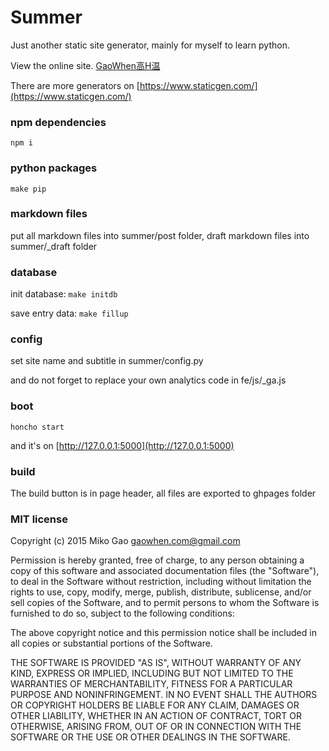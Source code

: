 # Summer

Just another static site generator, mainly for myself to learn python. 

View the online site. [GaoWhen高H温](http://gaowhen.com)

There are more generators on [https://www.staticgen.com/](https://www.staticgen.com/)

### npm dependencies

`npm i`

### python packages

`make pip`

### markdown files

put all markdown files into summer/post folder, draft markdown files into summer/_draft folder 

### database

init database: `make initdb`

save entry data: `make fillup`

### config

set site name and subtitle in summer/config.py

and do not forget to replace your own analytics code in fe/js/_ga.js

### boot

`honcho start` 

and it's on [http://127.0.0.1:5000](http://127.0.0.1:5000)

### build

The build button is in page header, all files are exported to ghpages folder

### MIT license

Copyright (c) 2015 Miko Gao <gaowhen.com@gmail.com>

Permission is hereby granted, free of charge, to any person obtaining a copy of this software and associated documentation files (the "Software"), to deal in the Software without restriction, including without limitation the rights to use, copy, modify, merge, publish, distribute, sublicense, and/or sell copies of the Software, and to permit persons to whom the Software is furnished to do so, subject to the following conditions:

The above copyright notice and this permission notice shall be included in all copies or substantial portions of the Software.

THE SOFTWARE IS PROVIDED "AS IS", WITHOUT WARRANTY OF ANY KIND, EXPRESS OR IMPLIED, INCLUDING BUT NOT LIMITED TO THE WARRANTIES OF MERCHANTABILITY, FITNESS FOR A PARTICULAR PURPOSE AND NONINFRINGEMENT. IN NO EVENT SHALL THE AUTHORS OR COPYRIGHT HOLDERS BE LIABLE FOR ANY CLAIM, DAMAGES OR OTHER LIABILITY, WHETHER IN AN ACTION OF CONTRACT, TORT OR OTHERWISE, ARISING FROM, OUT OF OR IN CONNECTION WITH THE SOFTWARE OR THE USE OR OTHER DEALINGS IN THE SOFTWARE.
